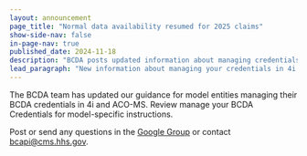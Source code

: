 ```yaml
---
layout: announcement
page_title: "Normal data availability resumed for 2025 claims"
show-side-nav: false
in-page-nav: true
published_date: 2024-11-18
description: "BCDA posts updated information about managing credentials in 4i and ACO-MS."
lead_paragraph: "New information about managing your credentials in 4i and ACO-MS."
---
```


The BCDA team has updated our guidance for model entities managing their BCDA credentials in 4i and ACO-MS. Review manage your BCDA Credentials for model-specific instructions. 

Post or send any questions in the <a href="https://groups.google.com/g/bc-api" target="_blank" rel="nofollow noreferrer">Google Group</a> or contact [bcapi@cms.hhs.gov](mailto:bcapi@cms.hhs.gov).
